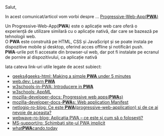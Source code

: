 Salut,

In acest comunicat/articol vom vorbi despre ... [Progressive-Web-App(**PWA**)](https://en.wikipedia.org/wiki/Progressive_web_app)

Un Progressive-Web-App(**PWA**) este o aplicație web care oferă o experiență de utilizare similară cu o aplicație nativă, dar care se bazează pe tehnologii web. 
<br/>O **PWA** este construită pe HTML, CSS și JavaScript și se poate instala pe dispozitive mobile și desktop, oferind acces offline și notificări push. 
<br/>**PWA**-urile pot fi accesate din browser-ul web, dar pot fi instalate pe ecranul de pornire al dispozitivului, ca aplicație nativă

Iata cateva link-uri utile legate de acest subiect:

 - [geeks4geeks-html: Making a simple **PWA** under 5 minutes](https://www.geeksforgeeks.org/html/making-a-simple-pwa-under-5-minutes/)
 - [web.dev: Learn **PWA**](https://web.dev/learn/pwa)
 - [w3schools-in-PWA: Introducere in **PWA**](https://www.w3schools.in/progressive-web-application/introduction-to-progressive-web-applications-pwa)
 - [w3schools: AppML](https://www.w3schools.com/appml/)
 - [mozilla-developer-docs: Progressive web apps(**PWA**s)](https://developer.mozilla.org/en-US/docs/Web/Progressive_web_apps)
 - [mozilla-developer-docs-**PWA**s: Web application Manifest](https://developer.mozilla.org/en-US/docs/Web/Progressive_web_apps/Manifest)
 - [netlogiq-ro-blog: Ce este **PWA**(progressive-web-application) si de ce ai nevoie de aceasta?](https://www.netlogiq.ro/blog/ce-este-pwa-progressive-web-application-si-de-ce-ai-nevoie-de-el/)
 - [webwave-ro-blog: Aplicația PWA – ce este și cum să o folosești?](https://webwave.ro/blog/aplicatie-pwa)
 - [MS-support/ro: Schimbați site-ul PWA implicit](https://support.microsoft.com/ro-ro/topic/schimba%C8%9Bi-site-ul-pwa-implicit-f15cdeb4-296c-4761-b0b0-761185719656)
 - [what**PWA**cando.today](https://whatpwacando.today/)
